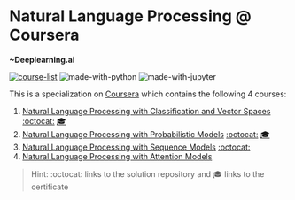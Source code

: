 # Natural Language Processing @ Coursera
__~Deeplearning.ai__

[![course-list](https://img.shields.io/badge/also%20see-Other%20Coursera%20Courses-1f72ff.svg)](https://github.com/anishLearnsToCode/course-list)
![made-with-python](https://img.shields.io/badge/Made%20with-Python-1f425f.svg)
![made-with-jupyter](https://img.shields.io/badge/Made%20with-Jupyter%20Notebooks-1f425f.svg)

This is a specialization on 
[Coursera](https://www.coursera.org/specializations/natural-language-processing) 
which contains the following 4 courses:

1. [Natural Language Processing with Classification and Vector Spaces](https://www.coursera.org/learn/classification-vector-spaces-in-nlp) [:octocat:](https://github.com/anishLearnsToCode/nlp-classification-vector-spaces) [🎓](http://coursera.org/verify/LGBF7J8S99RG)
1. [Natural Language Processing with Probabilistic Models](https://www.coursera.org/learn/probabilistic-models-in-nlp) [:octocat:](https://github.com/anishLearnsToCode/nlp-probabilistic-models) [🎓](https://coursera.org/verify/PGMHY4YCG85G)
1. [Natural Language Processing with Sequence Models](https://www.coursera.org/learn/sequence-models-in-nlp) [:octocat:](https://github.com/anishLearnsToCode/nlp-with-sequence-models)
1. [Natural Language Processing with Attention Models](https://www.coursera.org/learn/attention-models-in-nlp)

> Hint: :octocat: links to the solution repository and 🎓 links to the certificate
